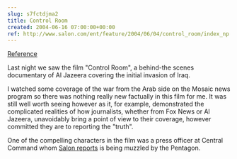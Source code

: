 ```yaml
---  
slug: s7fctdjma2
title: Control Room
created: 2004-06-16 07:00:00+00:00
ref: http://www.salon.com/ent/feature/2004/06/04/control_room/index_np.html
---  
```

[Reference](http://www.salon.com/ent/feature/2004/06/04/control_room/index_np.html)
 
Last night we saw the film "Control Room", a behind-the scenes documentary of Al Jazeera covering the initial invasion of Iraq.

I watched some coverage of the war from the Arab side on the Mosaic news program so there was nothing really new factually in this film for me.  It was still well worth seeing however as it, for example, demonstrated the complicated realities of how journalists, whether from Fox News or Al Jazeera, unavoidably bring a point of view to their coverage, however committed they are to reporting the "truth".

One of the compelling characters in the film was a press officer at Central Command whom [Salon reports](http://www.salon.com/ent/feature/2004/06/04/control_room/index_np.html) is being muzzled by the Pentagon.
